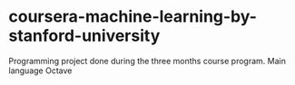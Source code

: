 # coursera-machine-learning-by-stanford-university
Programming project done during the three months course program. Main language Octave

